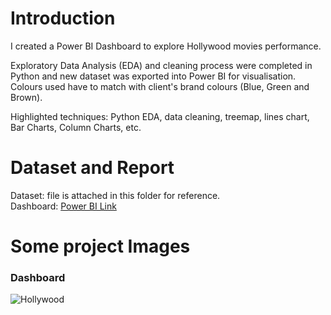 # Introduction #
I created a Power BI Dashboard to explore Hollywood movies performance.

Exploratory Data Analysis (EDA) and cleaning process were completed in Python and new dataset was exported into Power BI for visualisation. Colours used have to match with client's brand colours (Blue, Green and Brown).

Highlighted techniques: Python EDA, data cleaning, treemap, lines chart, Bar Charts, Column Charts, etc.

# Dataset and Report #
Dataset: file is attached in this folder for reference. \
Dashboard: [Power BI Link](https://app.powerbi.com/links/TGLiraCsQn?ctid=6efd0f20-57c8-4447-b53f-00d4992ca50b&pbi_source=linkShare)

# Some project Images #
### Dashboard ###
![Hollywood](https://github.com/Thaophuongta/Portfolios/assets/149331018/968b1858-68e2-414d-bcc1-190a27fab731)

